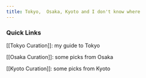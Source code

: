 ```yaml
---
title: Tokyo,  Osaka, Kyoto and I don't know where
---
```

### Quick Links 
[[Tokyo Curation]]: my guide to Tokyo

[[Osaka Curation]]: some picks from Osaka

[[Kyoto Curation]]: some picks from Kyoto



